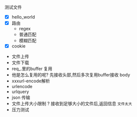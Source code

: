 测试文件

- [x] hello_world
- [x] 路由
  - regex
  - 普通匹配
  - 模糊匹配
- [x] cookie
- 文件上传
- 文件下载
- req_.里的buffer 复用
 - 他是怎么复用的呢? 先接收头部,然后多次复用buffer接收 body 
- xxxurl-encode解析
- urlencode
- urlquery
- json 传输
- 文件上传大小限制 ?
    接收到足够大小的文件后,返回信息 `文件太大`
- 压力测试
